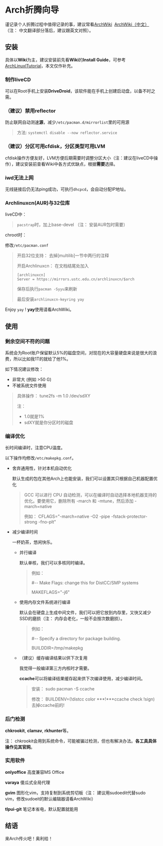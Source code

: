 # Arch折腾向导

谨记录个人折腾过程中值得记录的事，建议常看[ArchWiki](https://wiki.archlinux.org)&nbsp;&nbsp;[ArchWiki（中文）](https://wiki.archlinux.org/title/Main_page_(%E7%AE%80%E4%BD%93%E4%B8%AD%E6%96%87))（注： 中文翻译部分落后，建议跟英文对照）。

## 安装

具体以**Wiki**为主，建议安装前先看**Wiki**的**Install Guide**，可参考[ArchLinuxlTutorial](https://archlinuxstudio.github.io/ArchLinuxTutorial/)，本文仅作补充。

### 制作liveCD
    
可以在Root手机上安装**DriveDroid**，该软件能在手机上创建启动盘，以备不时之需。

### （建议）禁用reflector

防止联网自动测速**源**，减少```/etc/pacman.d/mirrorlist```里的可用源
>方法: ```systemctl disable --now reflector.service```

### （建议）分区可用cfdisk，分区类型可用LVM

cfdisk操作方便友好，LVM方便后期需要时调整分区大小（注：建议在liveCD中操作），建议安装前查看Wiki中各方式优缺点，根据**需要**选择。

### iwd无法上网

无线链接后仍无法ping成功，可执行```dhcpcd```，会自动分配IP地址。

### Archlinuxcn(AUR)与32位库

liveCD中： 
>```pacstrap```时，加上base-devel  （注： 安装AUR包时需要）

chroot时： 
    
修改```/etc/pacman.conf```
    
>开启32位支持： 去掉\[multilib\]一节中两行的注释
>
>开启Archlinuxcn： 在文档结尾处加入
>
>```
>[archlinuxcn]
>Server = https://mirrors.ustc.edu.cn/archlinuxcn/$arch
>```
>
>保存后执行```pacman -Syyu```来刷新
>
>最后安装```archlinuxcn-keyring yay```
    
Enjoy ```yay``` ! **yay**使用请看ArchWiki。



## 使用

### 剩余空间不符的问题

系统会为Root账户保留默认5%的磁盘空间，对现在的大容量硬盘来说是很大的浪费，所以比如我1T的就给了他1%。

如下情况建议修改：

* 非常大 (例如 >50 G)
* 不被系统文件使用

> 具体操作： tune2fs -m 1.0 /dev/sdXY
>
> 注： 
>   * 1.0就是1%
>   * sdXY就是你分区时的磁盘

### 编译优化

长时间编译时，注意CPU温度。

以下操作均修改```/etc/makepkg.conf```。
    

* 舍弃通用性，针对本机自动优化

    默认生成的包在其他Arch上也能安装，我们可以设置其只根据自己机器配置优化

    >GCC 可以进行 CPU 自动检测，可以在编译时自动选择本地机器支持的优化。要使用它，删除所有 -march 和 -mtune，然后添加 -march=native
    >
    >例如： 
    >CFLAGS="-march=native -O2 -pipe -fstack-protector-strong -fno-plt"

* 减少编译时间

    一杯奶茶，悠闲快乐。

    * 并行编译
        
        默认单核，我们可以多核同时编译。

        >例如： 
        >
        >#-- Make Flags: change this for DistCC/SMP systems
        >
        >MAKEFLAGS="-j6"

    * 使用内存文件系统进行编译

        默认会在硬盘上生成中间文件，我们可以把它放到内存里，又快又减少SSD的磨损（注： 内存会老化，一般不会按次数磨损）。

        >例如： 
        >
        >#-- Specify a directory for package building.
        >
        >BUILDDIR=/tmp/makepkg

    * （建议）缓存编译结果以供下次复用

        我觉得一般编译第三方内核时才需要。

        **ccache**可以将编译结果缓存起来供下次编译使用，减少编译时间。 

        >安装： sudo pacman -S ccache
        >
        >修改： BUILDENV=(!distcc color ***!***ccache check !sign) 去掉ccache前的!

### 后门检测

**chkrookit**, **clamav**, **rkhunter**等。

注： chkrookit会用到系统命令，可能被骗过检测，但也有解决办法。**各工具具体操作见其官网**。

### 实用软件

**onlyoffice** 高度兼容MS Office

**varaya** 傻瓜式全局代理

**gvim** 图形化vim，支持复制到系统剪切板（注： 建议用sudoedit代替sudo vim，修改sudoeit的默认编辑器请看ArchWiki）

**tlpui-git** 笔记本省电，默认配置就能用

## 结语

来Arch传火吧！奥利给！



